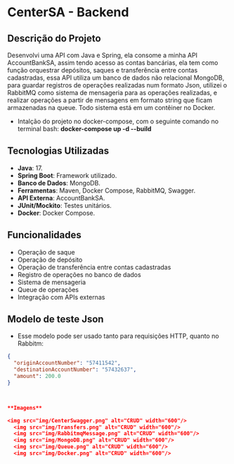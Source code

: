 # CenterSA - Backend

## Descrição do Projeto
Desenvolvi uma API com Java e Spring, ela consome a minha API AccountBankSA, assim tendo acesso as contas bancárias, ela tem como função orquestrar depósitos, saques e transferência entre contas cadastradas, essa API utiliza um banco de dados não relacional MongoDB, para guardar registros de operações realizadas num formato Json, utilizei o RabbitMQ como sistema de mensageria para as operações realizadas, e realizar operações a partir de mensagens em formato string que ficam armazenadas na queue. Todo sistema está em um contêiner no Docker.

- Intalção do projeto no docker-compose, com o seguinte comando no terminal bash: **docker-compose up -d --build**


## Tecnologias Utilizadas
- **Java**: 17.
- **Spring Boot**: Framework utilizado.
- **Banco de Dados**: MongoDB.
- **Ferramentas**: Maven, Docker Compose, RabbitMQ, Swagger.
- **API Externa**: AccountBankSA.
- **JUnit/Mockito**: Testes unitários.
- **Docker**: Docker Compose.

## Funcionalidades

- Operação de saque
- Operação de depósito
- Operação de transferência entre contas cadastradas
- Registro de operações no banco de dados
- Sistema de mensageria
- Queue de operações
- Integração com APIs externas

## Modelo de teste Json

- Esse modelo pode ser usado tanto para requisições HTTP, quanto no Rabbitm:
```json
{
  "originAccountNumber": "57411542",
  "destinationAccountNumber": "57432637",
  "amount": 200.0
}



**Imagens**

<img src="img/CenterSwagger.png" alt="CRUD" width="600"/>
  <img src="img/Transfers.png" alt="CRUD" width="600"/>
  <img src="img/RabbitmqMessage.png" alt="CRUD" width="600"/>
  <img src="img/MongoDB.png" alt="CRUD" width="600"/>
  <img src="img/Queue.png" alt="CRUD" width="600"/>
  <img src="img/Docker.png" alt="CRUD" width="600"/>



